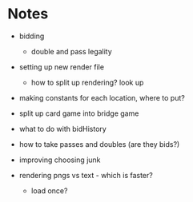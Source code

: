 Notes
=======

- bidding
	- double and pass legality

- setting up new render file
	- how to split up rendering? look up
- making constants for each location, where to put?

- split up card game into bridge game

- what to do with bidHistory
- how to take passes and doubles (are they bids?)

- improving choosing junk

- rendering pngs vs text - which is faster?
	- load once?